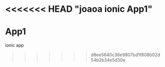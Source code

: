 <<<<<<< HEAD
"joaoa ionic App1" 
=======
# App1
ionic app
>>>>>>> d8ee5640c36e9807bd1f808b02d54b2b34e5d30e
